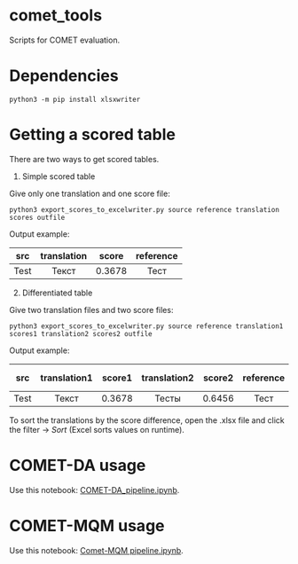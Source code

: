 # comet_tools

Scripts for COMET evaluation. 

# Dependencies

```python3 -m pip install xlsxwriter```

# Getting a scored table

There are two ways to get scored tables.

1. Simple scored table

Give only one translation and one score file:

```python3 export_scores_to_excelwriter.py source reference translation scores outfile```

Output example:

|  src | translation |  score | reference |
|:----:|:-----------:|:------:|:---------:|
| Test | Текст       | 0.3678 | Тест      |

2. Differentiated table

Give two translation files and two score files:

```python3 export_scores_to_excelwriter.py source reference translation1 scores1 translation2 scores2 outfile```

Output example:

|  src | translation1 | score1 | translation2 | score2 | reference | score2-score1 |
|:----:|:------------:|:------:|:------------:|:------:|:---------:|---------------|
| Test | Текст        | 0.3678 | Тесты        | 0.6456 | Тест      | 0,2778        |

To sort the translations by the score difference, open the .xlsx file and click the filter -> _Sort_ (Excel sorts values on runtime).

# COMET-DA usage

Use this notebook: [COMET-DA_pipeline.ipynb]().

# COMET-MQM usage

Use this notebook: [Comet-MQM pipeline.ipynb](https://colab.research.google.com/drive/15AmOsMPxcyhpSjq3xbB58GAdQolfPGKF#scrollTo=lyk2ag-o3--o).
